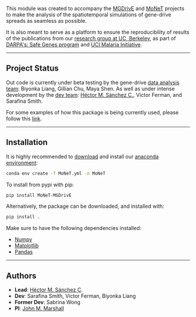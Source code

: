 
This module was created to accompany the [MGDrivE](https://marshalllab.github.io/MGDrivE/) and [MoNeT](https://chipdelmal.github.io/MoNeT/) projects to make the analysis of the spatiotemporal simulations of gene-drive spreads as seamless as possible.

It is also meant to serve as a platform to ensure the reproducibility of results of the publications from our [research group at UC, Berkeley](https://www.marshalllab.com/), as part of [DARPA's: Safe Genes program](https://www.darpa.mil/program/safe-genes) and [UCI Malaria  Initiative](http://malaria.bio.uci.edu/).

<hr>

##  Project Status

Out code is currently under beta testing by the gene-drive [data analysis team](https://chipdelmal.github.io/MoNeT/Berkeley.html): Biyonka Liang, Gillian Chu, Maya Shen. As well as under intense development by the [dev team](https://chipdelmal.github.io/MoNeT/PythonModule.html): [Héctor M. Sánchez C.](https://chipdelmal.github.io/), Víctor Ferman, and Sarafina Smith.

For some examples of how this package is being currently used, please follow this [link](https://chipdelmal.github.io/MoNeT/Berkeley.html).

<hr>

##  Installation

It is highly recommended to [download](https://anaconda.org/chipdelmal/MoNeT/files) and install our [anaconda environment](https://anaconda.org/chipdelmal/monet):

```bash
conda env create -f MoNeT.yml -n MoNeT
```

To install from pypi with pip:

```bash
pip install MoNeT-MGDrivE
```

Alternatively, the package can be downloaded, and installed with:

```bash
pip install .
```

Make sure to have the following dependencies installed:

* [Numpy](http://www.numpy.org/)
* [Matplotlib](https://matplotlib.org/)
* [Pandas](https://pandas.pydata.org/)

<hr>

##  Authors

* __Lead__: [Héctor M. Sánchez C](https://chipdelmal.github.io/).
* __Dev__: Sarafina Smith, Víctor Ferman, Biyonka Liang
* __Former Dev__: Sabrina Wong
* __PI__: [John M. Marshall](https://www.marshalllab.com/)
